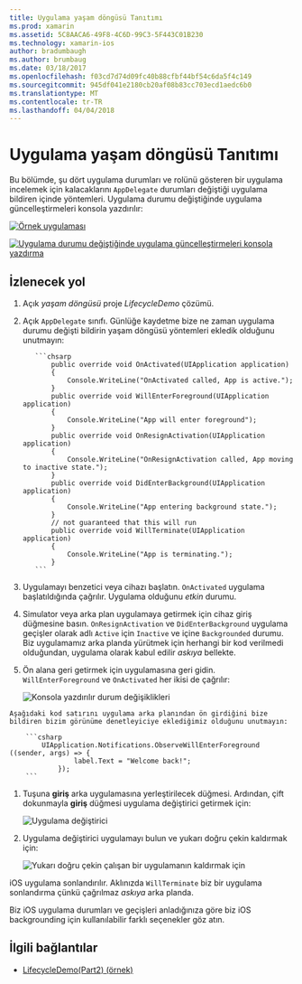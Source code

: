 ```yaml
---
title: Uygulama yaşam döngüsü Tanıtımı
ms.prod: xamarin
ms.assetid: 5C8AACA6-49F8-4C6D-99C3-5F443C01B230
ms.technology: xamarin-ios
author: bradumbaugh
ms.author: brumbaug
ms.date: 03/18/2017
ms.openlocfilehash: f03cd7d74d09fc40b88cfbf44bf54c6da5f4c149
ms.sourcegitcommit: 945df041e2180cb20af08b83cc703ecd1aedc6b0
ms.translationtype: MT
ms.contentlocale: tr-TR
ms.lasthandoff: 04/04/2018
---
```

# <a name="application-lifecycle-demo"></a>Uygulama yaşam döngüsü Tanıtımı

Bu bölümde, şu dört uygulama durumları ve rolünü gösteren bir uygulama incelemek için kalacaklarını `AppDelegate` durumları değiştiği uygulama bildiren içinde yöntemleri. Uygulama durumu değiştiğinde uygulama güncelleştirmeleri konsola yazdırılır:

 [![](application-lifecycle-demo-images/image3.png "Örnek uygulaması")](application-lifecycle-demo-images/image3.png#lightbox)

 [![](application-lifecycle-demo-images/image4.png "Uygulama durumu değiştiğinde uygulama güncelleştirmeleri konsola yazdırma")](application-lifecycle-demo-images/image4.png#lightbox)

## <a name="walkthrough"></a>İzlenecek yol


  1. Açık _yaşam döngüsü_ proje _LifecycleDemo_ çözümü.
  1. Açık `AppDelegate` sınıfı. Günlüğe kaydetme bize ne zaman uygulama durumu değişti bildirin yaşam döngüsü yöntemleri ekledik olduğunu unutmayın:

            ```chsarp
                public override void OnActivated(UIApplication application)
                {
                    Console.WriteLine("OnActivated called, App is active.");
                }
                public override void WillEnterForeground(UIApplication application)
                {
                    Console.WriteLine("App will enter foreground");
                }
                public override void OnResignActivation(UIApplication application)
                {
                    Console.WriteLine("OnResignActivation called, App moving to inactive state.");
                }
                public override void DidEnterBackground(UIApplication application)
                {
                    Console.WriteLine("App entering background state.");
                }
                // not guaranteed that this will run
                public override void WillTerminate(UIApplication application)
                {
                    Console.WriteLine("App is terminating.");
                }
            ```

  1. Uygulamayı benzetici veya cihazı başlatın. `OnActivated` uygulama başlatıldığında çağrılır. Uygulama olduğunu _etkin_ durumu.
  1. Simulator veya arka plan uygulamaya getirmek için cihaz giriş düğmesine basın. `OnResignActivation` ve `DidEnterBackground` uygulama geçişler olarak adlı `Active` için `Inactive` ve içine `Backgrounded` durumu. Biz uygulamamız arka planda yürütmek için herhangi bir kod verilmedi olduğundan, uygulama olarak kabul edilir _askıya_ bellekte.
  1. Ön alana geri getirmek için uygulamasına geri gidin. `WillEnterForeground` ve `OnActivated` her ikisi de çağrılır:

        ![](application-lifecycle-demo-images/image4.png "Konsola yazdırılır durum değişiklikleri")

    Aşağıdaki kod satırını uygulama arka planından ön girdiğini bize bildiren bizim görünüme denetleyiciye eklediğimiz olduğunu unutmayın:

        ```csharp
            UIApplication.Notifications.ObserveWillEnterForeground ((sender, args) => {
                    label.Text = "Welcome back!";
                });
        ```

1. Tuşuna **giriş** arka uygulamasına yerleştirilecek düğmesi. Ardından, çift dokunmayla **giriş** düğmesi uygulama değiştirici getirmek için:
    
    ![](application-lifecycle-demo-images/app-switcher-.png "Uygulama değiştirici")
  
1. Uygulama değiştirici uygulamayı bulun ve yukarı doğru çekin kaldırmak için:
    
    ![](application-lifecycle-demo-images/app-switcher-swipe-.png "Yukarı doğru çekin çalışan bir uygulamanın kaldırmak için") 
    
iOS uygulama sonlandırılır. Aklınızda `WillTerminate` biz bir uygulama sonlandırma çünkü çağrılmaz _askıya_ arka planda.

Biz iOS uygulama durumları ve geçişleri anladığınıza göre biz iOS backgrounding için kullanılabilir farklı seçenekler göz atın.



## <a name="related-links"></a>İlgili bağlantılar

- [LifecycleDemo(Part2) (örnek)](https://developer.xamarin.com/samples/monotouch/LifecycleDemo/)
